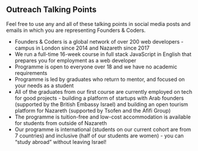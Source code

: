 ## Outreach Talking Points

Feel free to use any and all of these talking points in social media posts and emails in which you are representing Founders & Coders.

- Founders & Coders is a global network of over 200 web developers - campus in London since 2014 and Nazareth since 2017
- We run a full-time 16-week course in full stack JavaScript in English that prepares you for employment as a web developer 
- Programme is open to everyone over 18 and we have no academic requirements 
- Programme is led by graduates who return to mentor, and focused on your needs as a student 
- All of the graduates from our first course are currently employed on tech for good projects - building a platform of startups with Arab founders (supported by the British Embassy Israel) and building an open tourism platform for Nazareth (supported by Tsofen and the Afifi Group)
- The programme is tuition-free and low-cost accommodation is available for students from outside of Nazareth
- Our programme is international (students on our current cohort are from 7 countries) and inclusive (half of our students are women) - you can “study abroad” without leaving Israel!
